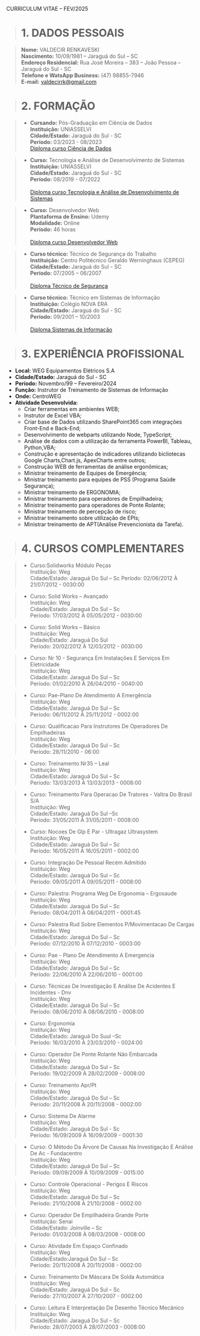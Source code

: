 CURRICULUM VITAE – FEV/2025


># 1. DADOS PESSOAIS

> <b>Nome:</b> VALDECIR RENKAVESKI<br>
> <b>Nascimento:</b> 10/09/1981 – Jaraguá do Sul – SC<br>
> <b>Endereço Residencial:</b> Rua José Moreira – 383 – João Pessoa – Jaraguá do Sul - SC<br>
> <b>Telefone e WatsApp Business:</b> (47) 98855-7946<br>
> <b>E-mail:</b> valdecirrk@gmail.com
	

># 2. FORMAÇÃO 

>- <b>Cursando:</b> Pós-Graduação em Ciência de Dados<br>
<b>Instituição:</b> UNIASSELVI<br>
<b>Cidade/Estado:</b> Jaraguá do Sul - SC<br>
<b>Período:</b> 03/2023 - 08/2023<br>
> [Diploma curso Ciência de Dados](https://github.com/valdecirr/Curriculum-vitae/blob/master/Ciencia%20de%20Dados.pdf)

>- <b>Curso:</b> Tecnologia e Análise de Desenvolvimento de Sistemas<br>
<b>Instituição:</b> UNIASSELVI<br>
<b>Cidade/Estado:</b> Jaraguá do Sul - SC<br>
<b>Período:</b> 08/2019 - 07/2022<br>	
> [Diploma curso Tecnologia e Análise de Desenvolvimento de Sistemas](https://github.com/valdecirr/Curriculum-vitae/blob/master/Diploma.pdf)

>- <b>Curso:</b> Desenvolvedor Web<br>
<b>Plantaforma de Ensino:</b> Udemy <br>
<b>Modalidade:</b> Online<br>
<b>Período:</b> 46 horas <br>	
> [Diploma curso Desenvolvedor Web](https://github.com/valdecirr/Curriculum-vitae/blob/master/Certificado%20Curso%20Online.pdf)

>- <b>Curso técnico:</b> Técnico de Segurança do Trabalho<br>
<b>Instituição:</b> Centro Politécnico Geraldo Werninghaus (CEPEG)<br>
<b>Cidade/Estado:</b> Jaraguá do Sul - SC<br>
<b>Período:</b> 07/2005 – 06/2007<br>	
> [Diploma Técnico de Segurança](https://github.com/valdecirr/Curriculum-vitae/blob/master/TecnicoSeg.pdf)

>- <b>Curso técnico:</b> Técnico em Sistemas de Informação<br>
<b>Instituição:</b> Colégio NOVA ERA<br>
<b>Cidade/Estado:</b> Jaraguá do Sul - SC<br>
<b>Período:</b> 09/2001 – 10/2003<br>	
> [Diploma Sistemas de Informação](https://github.com/valdecirr/Curriculum-vitae/blob/master/Curriculo.pdf)

	
># 3. EXPERIÊNCIA PROFISSIONAL 

- <b>Local:</b> WEG Equipamentos Elétricos S.A
- <b>Cidade/Estado:</b> Jaraguá do Sul - SC
- <b>Período:</b> Novembro/99 – Fevereiro/2024
- <b>Função:</b> Instrutor de Treinamento de Sistemas de Informação
- <b>Onde:</b> CentroWEG
- <b>Atividade Desenvolvida:</b> 
    - Criar ferramentas em ambientes WEB;
    - Instrutor de Excel VBA;
    - Criar base de Dados utilizando SharePoint365 com integrações Front-End e Back-End;
    - Desenvolvimento de webparts utilizando Node, TypeScript;
    - Análise de dados com a utilização da ferramenta PowerBI, Tableau, Python,VBA;
    - Construção e apresentação de indicadores utilizando bicliotecas Google Charts,Chart.js, ApexCharts entre outros;
    - Construção WEB de ferramentas de análise ergonômicas;
    - Ministrar treinamento de Equipes de Emergência; 
    - Ministrar treinamento para equipes de PSS (Programa Saúde Segurança); 
    - Ministrar treinamento de ERGONOMIA; 
    - Ministrar treinamento para operadores de Empilhadeira; 
    - Ministrar treinamento para operadores de Ponte Rolante; 
    - Ministrar treinamento de percepção de risco; 
    - Ministrar treinamento sobre utilização de EPIs; 
    - Ministrar treinamento de APT(Análise Prevencionista da Tarefa).

># 4. CURSOS COMPLEMENTARES 

> - Curso:Solidworks Módulo Peças<br>
> Instituição: Weg<br>
> Cidade/Estado: Jaraguá Do Sul – Sc
> Período: 02/06/2012 À 21/07/2012 - 0030:00

> - Curso: Solid Works – Avançado<br>
> Instituição: Weg<br>
> Cidade/Estado: Jaraguá Do Sul – Sc<br>
> Período: 17/03/2012 À 05/05/2012 - 0030:00<br>

> - Curso: Solid Works – Básico<br>
> Instituição: Weg<br>
> Cidade/Estado: Jaraguá Do Sul<br>
> Período: 20/02/2012 À 12/03/2012 - 0030:00<br>

> - Curso: Nr 10 - Segurança Em Instalações E Serviços Em Eletricidade<br>
> Instituição: Weg<br>
> Cidade/Estado: Jaraguá Do Sul – Sc<br>
> Período: 01/02/2010 À 26/04/2010 - 0040:00<br>

> - Curso: Pae-Plano De Atendimento A Emergência<br>
> Instituição: Weg<br>
> Cidade/Estado: Jaraguá Do Sul – Sc<br>
> Período: 06/11/2012 À 25/11/2012 - 0002:00<br>

> - Curso: Qualificacao Para Instrutores De Operadores De Empilhadeiras<br>
> Instituição: Weg<br>
> Cidade/Estado: Jaraguá Do Sul – Sc<br>
> Período: 28/11/2010 - 06:00<br>

> - Curso: Treinamento Nr35 – Leal<br>
> Instituição: Weg<br>
> Cidade/Estado: Jaraguá Do Sul – Sc<br>
> Período: 13/03/2013 À 13/03/2013 - 0008:00<br>

> - Curso: Treinamento Para Operacao De Tratores - Valtra Do Brasil S/A<br>
> Instituição: Weg<br>
> Cidade/Estado: Jaraguá Do Sul –Sc<br>
> Período: 31/05/2011 À 31/05/2011 - 0008:00<br>

> - Curso: Nocoes De Glp E Par - Ultragaz Ultrasystem<br>
> Instituição: Weg<br>
> Cidade/Estado: Jaraguá Do Sul – Sc<br>
> Período: 16/05/2011 À 16/05/2011 - 0002:00<br>

> - Curso: Integração De Pessoal Recém Admitido<br>
> Instituição: Weg<br>
> Cidade/Estado: Jaraguá Do Sul – Sc<br>
> Período: 09/05/2011 À 09/05/2011 - 0008:00<br>

> - Curso: Palestra: Programa Weg De Ergonomia – Ergosaude<br>
> Instituição: Weg<br>
> Cidade/Estado: Jaraguá Do Sul – Sc<br>
> Período: 08/04/2011 À 08/04/2011 - 0001:45<br>

> - Curso: Palestra Rud Sobre Elementos P/Movimentacao De Cargas<br>
> Instituição: Weg<br>
> Cidade/Estado: Jaraguá Do Sul – Sc<br>
> Período: 07/12/2010 À 07/12/2010 - 0003:00<br>

> - Curso: Pae - Plano De Atendimento A Emergencia<br>
> Instituição: Weg<br>
> Cidade/Estado: Jaraguá Do Sul – Sc<br>
> Período: 22/06/2010 À 22/06/2010 - 0001:00<br>

> - Curso: Técnicas De Investigação E Análise De Acidentes E Incidentes - Dnv<br>
> Instituição: Weg<br>
> Cidade/Estado: Jaraguá Do Sul – Sc<br>
> Período: 08/06/2010 À 08/06/2010 - 0008:00<br>

> - Curso: Ergonomia<br>
> Instituição: Weg<br>
> Cidade/Estado: Jaraguá Do Suul –Sc<br>
> Período: 16/03/2010  À 23/03/2010  - 0024:00<br>

> - Curso: Operador De Ponte Rolante Não Embarcada<br>
> Instituição: Weg<br>
> Cidade/Estado: Jaraguá Do Sul – Sc<br>
> Período: 19/02/2009 À 28/02/2009 - 0008:00<br>

> - Curso: Treinamento Apr/Pt<br>
> Instituição: Weg<br>
> Cidade/Estado: Jaraguá Do Sul – Sc<br>
> Período: 20/11/2008 À 20/11/2008  - 0002:00<br>

> - Curso: Sistema De Alarme<br>
> Instituição: Weg<br>
> Cidade/Estado: Jaraguá Do Sul - Sc<br>
> Período: 16/09/2009 À 16/09/2009  - 0001:30<br>

> - Curso: O Método Da Árvore De Causas Na Investigação E Análise De Ac - Fundacentro<br>
> Instituição: Weg<br>
> Cidade/Estado: Jaraguá Do Sul – Sc<br>
> Período: 09/09/2009 À 10/09/2009 - 0015:00<br>

> - Curso: Controle Operacional - Perigos E Riscos<br>
> Instituição: Weg<br>
> Cidade/Estado: Jaraguá Do Sul – Sc<br>
> Período: 21/10/2008 À 21/10/2008 - 0002:00<br>

> - Curso: Operador De Empilhadeira Grande Porte<br>
> Instituição: Senai<br>
> Cidade/Estado: Joinville – Sc<br>
> Período: 01/03/2008 À 08/03/2008 - 0008:00<br>

> - Curso: Atividade Em Espaço Confinado<br>
> Instituição: Weg<br>
> Cidade/Estado:Jaraguá Do Sul – Sc<br>
> Período: 20/11/2008 À 20/11/2008 - 0002:00<br>

> - Curso: Treinamento De Máscara De Solda Automática<br>
> Instituição: Weg<br>
> Cidade/Estado: Jaraguá Do Sul – Sc<br>
> Período: 27/10/2007 Á 27/10/2007 - 0002:00<br>

> - Curso: Leitura E Interpretação De Desenho Técnico Mecânico<br>
> Instituição: Weg<br>
> Cidade/Estado: Jaraguá Do Sul – Sc<br>
> Período: 28/07/2003 À 28/07/2003 - 0008:00<br>
